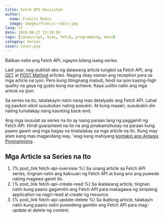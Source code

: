 ```yaml
---
title: Fetch API Revisited
author:
  name: Francis Rubio
  image: images/francis-rubio.jpg
lang: tl
date: 2019-08-27 13:29:39
tags: [javascript, ajax, fetch, programming, meta]
category: Series
cover: cover.png
---
```

Balikan natin ang Fetch API, ngayon bilang isang series.
<!--more-->

Last year, nag-publish ako ng dalawang article tungkol sa Fetch API, ang [GET](/antares-blog/tl/Fetch-API-GET-Requests/) at [POST Method](/antares-blog/tl/Fetch-API-POST-Requests/) articles. Naging okay naman ang reception para sa mga article na iyon. Pero kung titingnang mabuti, hindi na iyon kasing-high quality na gaya ng gusto kong ma-achieve. Kaya uulitin natin ang mga article na iyon.

Sa series na ito, tatalakayin natin nang mas detalyado ang Fetch API. Lahat ng pasikot-sikot susubukan nating pasukin. At kung maaari, susubukin din nating tumalakay nang kaunting back-end.

Ang mga isusulat sa series na ito ay isang paraan lang ng paggamit ng Fetch API. Hindi guaranteed na ito na ang pinakamahusay na paraan kung paano gawin ang mga bagay na tinatalakay sa mga article na ito. Kung may alam kang mas magandang way, 'wag kang mahiyang [kontakin ang Antares Programming](/antares-blog/tungkol-sa-amin).

## Mga Article sa Series na Ito
1. {% post_link fetch-api-overview %} Sa unang article sa Fetch API series, tingnan natin ang kabuuan ng Fetch API at kung ano ang puwede nating magawa gamit ito.
1. {% post_link fetch-api-create-read %} Sa ikalawang article, tingnan natin kung paano gagamitin ang Fetch API para makagawa ng simpleng application na nagri-read at create ng resource.
1. {% post_link fetch-api-update-delete %} Sa ikatlong article, talakayin natin kung paano natin puwedeng gamitin ang Fetch API para mag-update at delete ng content.